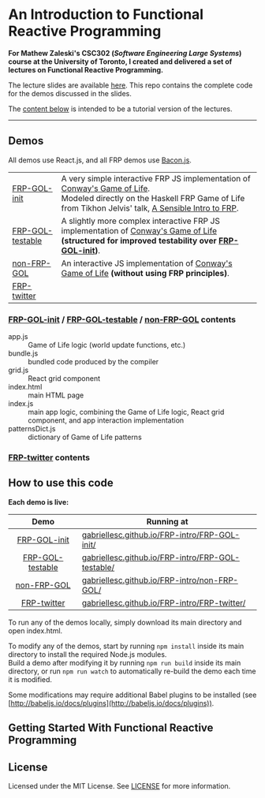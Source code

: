 # An Introduction to Functional Reactive Programming

**For Mathew Zaleski's CSC302 (*Software Engineering Large Systems*) course at the University of Toronto, I created and delivered a set of lectures on Functional Reactive Programming.**

The lecture slides are available [here](https://docs.google.com/presentation/d/e/2PACX-1vQ06TaoEe3o9Xu7FluNigjqaKwXreoPj4xYgZ-ZCAw4cXlMSPpEqAH0re11eP2_uzw7N_hpEZ33gWsG/pub?start=false&loop=false&delayms=3000). 
This repo contains the complete code for the demos discussed in the slides.

The [content below](#getting-started-with-functional-reactive-programming) is intended to be a tutorial version of the lectures.

---

## Demos
All demos use React.js, and all FRP demos use <a href="https://github.com/baconjs/bacon.js">Bacon.js</a>.


<table>
  <tbody>
    <tr><td><a href="https://github.com/gabriellesc/FRP-intro/tree/master/FRP-GOL-init">FRP-GOL-init</a></td>
    <td>
      A very simple interactive FRP JS implementation of <a href="https://en.wikipedia.org/wiki/Conway's_Game_of_Life">Conway's Game of Life</a>.<br />
      Modeled directly on the Haskell FRP Game of Life from Tikhon Jelvis' talk, <a href="https://begriffs.com/posts/2016-07-27-tikhon-on-frp.html">A Sensible Intro to FRP</a>.
    </td></tr>
    <tr><td><a href="https://github.com/gabriellesc/FRP-intro/tree/master/FRP-GOL-testable">FRP-GOL-testable</a></td>
    <td>
      A slightly more complex interactive FRP JS implementation of <a href="https://en.wikipedia.org/wiki/Conway's_Game_of_Life">Conway's Game of Life</a> <b>(structured for improved testability over <a href="https://github.com/gabriellesc/FRP-intro/tree/master/FRP-GOL-init">FRP-GOL-init</a>)</b>.
    </td></tr>            
    <tr><td><a href="https://github.com/gabriellesc/FRP-intro/tree/master/non-FRP-GOL">non-FRP-GOL</a></td>
    <td>
      An interactive JS implementation of <a href="https://en.wikipedia.org/wiki/Conway's_Game_of_Life">Conway's Game of Life</a> <b>(without using FRP principles)</b>.
    </td></tr>   
    <tr><td><a href="https://github.com/gabriellesc/FRP-intro/tree/master/FRP-twitter">FRP-twitter</a></td>
      <td /></tr>
  </tbody>
</table>

### [FRP-GOL-init](FRP-GOL-init) / [FRP-GOL-testable](FRP-GOL-testable) / [non-FRP-GOL](non-FRP-GOL) contents
<dl>
  <dt>app.js</dt><dd>Game of Life logic (world update functions, etc.)</dd>  
  <dt>bundle.js</dt><dd>bundled code produced by the compiler</dd>  
  <dt>grid.js</dt><dd>React grid component</dd>  
  <dt>index.html</dt><dd>main HTML page</dd>  
  <dt>index.js</dt><dd>main app logic, combining the Game of Life logic, React grid component, and app interaction implementation</dd>  
  <dt>patternsDict.js</dt><dd>dictionary of Game of Life patterns</dd>  
</dl>
        
### [FRP-twitter](FRP-twitter) contents


## How to use this code
**Each demo is live:**

| Demo                                 | Running at |
| :----------------------------------: | ---------- |
| [FRP-GOL-init](FRP-GOL-init)         | [gabriellesc.github.io/FRP-intro/FRP-GOL-init/](https://gabriellesc.github.io/FRP-intro/FRP-GOL-init) |
| [FRP-GOL-testable](FRP-GOL-testable) | [gabriellesc.github.io/FRP-intro/FRP-GOL-testable/](https://gabriellesc.github.io/FRP-intro/FRP-GOL-testable) |
| [non-FRP-GOL](non-FRP-GOL)           | [gabriellesc.github.io/FRP-intro/non-FRP-GOL/](https://gabriellesc.github.io/FRP-intro/non-FRP-GOL) |
| [FRP-twitter](FRP-twitter)           | [gabriellesc.github.io/FRP-intro/FRP-twitter/](https://gabriellesc.github.io/FRP-intro/FRP-twitter) |

To run any of the demos locally, simply download its main directory and open index.html.

To modify any of the demos, start by running `npm install` inside its main directory to install the required Node.js modules.  
Build a demo after modifying it by running `npm run build` inside its main directory, or run `npm run watch` to automatically re-build the demo each time it is modified.

Some modifications may require additional Babel plugins to be installed (see [http://babeljs.io/docs/plugins](http://babeljs.io/docs/plugins)).


## Getting Started With Functional Reactive Programming



## License
Licensed under the MIT License. See [LICENSE](LICENSE) for more information.

